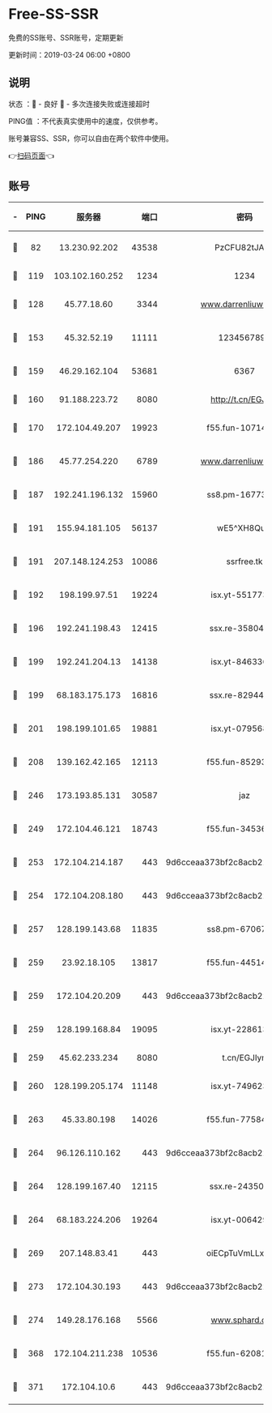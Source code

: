 # Free-SS-SSR

免费的SS账号、SSR账号，定期更新

更新时间：2019-03-24 06:00 +0800

## 说明

状态     ：🙂 - 良好 🙁 - 多次连接失败或连接超时

PING值   ：不代表真实使用中的速度，仅供参考。

账号兼容SS、SSR，你可以自由在两个软件中使用。

👉[扫码页面](https://liesauer.github.io/Free-SS-SSR/)👈

## 账号

|-|PING|服务器|端口|密码|加密方式|区域|
|:----:|:----:|:-----:|-----:|:----:|:----:|:----:|
|🙂|82|13.230.92.202|43538|PzCFU82tJAdZ|aes-256-cfb|JP|
|🙂|119|103.102.160.252|1234|1234|rc4-md5|JP|
|🙂|128|45.77.18.60|3344|www.darrenliuwei.com|aes-256-cfb|JP|
|🙂|153|45.32.52.19|11111|1234567890|aes-256-cfb|JP|
|🙂|159|46.29.162.104|53681|6367|aes-128-ctr|RU|
|🙂|160|91.188.223.72|8080|http://t.cn/EGJIyrl|rc4-md5|RU|
|🙂|170|172.104.49.207|19923|f55.fun-10714091|aes-256-cfb|SG|
|🙂|186|45.77.254.220|6789|www.darrenliuwei.com|aes-256-cfb|SG|
|🙂|187|192.241.196.132|15960|ss8.pm-16773447|aes-256-cfb|US|
|🙂|191|155.94.181.105|56137|wE5^XH8Quw|aes-256-cfb|US|
|🙂|191|207.148.124.253|10086|ssrfree.tk|aes-256-cfb|SG|
|🙂|192|198.199.97.51|19224|isx.yt-55177306|aes-256-cfb|US|
|🙂|196|192.241.198.43|12415|ssx.re-35804966|aes-256-cfb|US|
|🙂|199|192.241.204.13|14138|isx.yt-84633628|aes-256-cfb|US|
|🙂|199|68.183.175.173|16816|ssx.re-82944807|aes-256-cfb|US|
|🙂|201|198.199.101.65|19881|isx.yt-07956810|aes-256-cfb|US|
|🙂|208|139.162.42.165|12113|f55.fun-85293047|aes-256-cfb|SG|
|🙂|246|173.193.85.131|30587|jaz|aes-256-cfb|US|
|🙂|249|172.104.46.121|18743|f55.fun-34536533|aes-256-cfb|SG|
|🙂|253|172.104.214.187|443|9d6cceaa373bf2c8acb22e60b6a58be6|aes-256-cfb|US|
|🙂|254|172.104.208.180|443|9d6cceaa373bf2c8acb22e60b6a58be6|aes-256-cfb|US|
|🙂|257|128.199.143.68|11835|ss8.pm-67067139|aes-256-cfb|SG|
|🙂|259|23.92.18.105|13817|f55.fun-44514106|aes-256-cfb|US|
|🙂|259|172.104.20.209|443|9d6cceaa373bf2c8acb22e60b6a58be6|aes-256-cfb|US|
|🙂|259|128.199.168.84|19095|isx.yt-22861351|aes-256-cfb|SG|
|🙂|259|45.62.233.234|8080|t.cn/EGJIyrl|rc4-md5|CA|
|🙂|260|128.199.205.174|11148|isx.yt-74962394|aes-256-cfb|SG|
|🙂|263|45.33.80.198|14026|f55.fun-77584907|aes-256-cfb|US|
|🙂|264|96.126.110.162|443|9d6cceaa373bf2c8acb22e60b6a58be6|aes-256-cfb|US|
|🙂|264|128.199.167.40|12115|ssx.re-24350991|aes-256-cfb|SG|
|🙂|264|68.183.224.206|19264|isx.yt-00642976|aes-256-cfb|SG|
|🙂|269|207.148.83.41|443|oiECpTuVmLLxk4Ts|aes-256-cfb|AU|
|🙂|273|172.104.30.193|443|9d6cceaa373bf2c8acb22e60b6a58be6|aes-256-cfb|US|
|🙂|274|149.28.176.168|5566|www.sphard.com|aes-256-cfb|AU|
|🙂|368|172.104.211.238|10536|f55.fun-62081235|aes-256-cfb|US|
|🙂|371|172.104.10.6|443|9d6cceaa373bf2c8acb22e60b6a58be6|aes-256-cfb|US|
